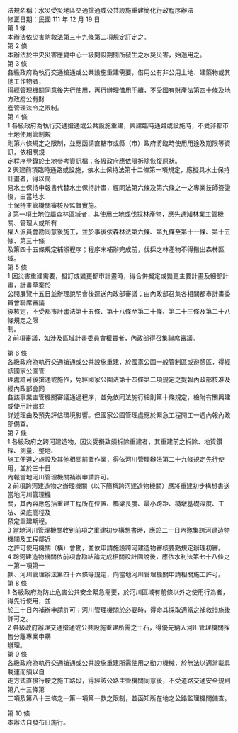 法規名稱：水災受災地區交通搶通或公共設施重建簡化行政程序辦法  
修正日期：民國 111 年 12 月 19 日  
第 1 條  
本辦法依災害防救法第三十九條第二項規定訂定之。  
第 2 條  
本辦法於中央災害應變中心一級開設期間所發生之水災災害，始適用之。  
第 3 條  
各級政府為執行交通搶通或公共設施重建需要，借用公有非公用土地、建築物或其他工作物者，  
得經管理機關同意後先行使用，再行辦理借用手續，不受國有財產法第四十條及地方政府公有財  
產管理法令之限制。  
第 4 條  
1 各級政府為執行交通搶通或公共設施重建，興建臨時通路或設施時，不受非都市土地使用管制規  
則第六條規定之限制，並應函請直轄市或縣（市）政府將臨時使用用途及期限等資訊，依相關規  
定程序登錄於土地參考資訊檔；各級政府應依限拆除恢復原狀。  
2 興建前項臨時通路或設施，依水土保持法第十二條第一項規定，應擬具水土保持計畫者，得以簡  
易水土保持申報書代替水土保持計畫，經同法第六條及第六條之一之專業技師簽證後，由當地水  
土保持主管機關審核及監督實施。  
3 第一項土地位屬森林區域者，其使用土地或伐採林產物，應先通知林業主管機關、管理人或所有  
權人派員會勘同意後施工，並於事後依森林法第六條、第九條至第十一條、第十五條、第三十條  
及第四十五條規定補辦程序；程序未補辦完成前，伐採之林產物不得搬出森林區域。  
第 5 條  
1 因災害重建需要，擬訂或變更都市計畫時，得合併擬定或變更主要計畫及細部計畫，計畫草案於  
公開展覽十五日並辦理說明會後逕送內政部審議；由內政部召集各相關都市計畫委員會聯席審議  
後核定，不受都市計畫法第十五條、第十八條至第二十條、第二十三條及第二十八條規定之限  
制。  
2 前項審議，如涉及區域計畫委員會權責者，內政部得召集聯席審議。  


第 6 條  
各級政府為執行交通搶通或公共設施重建，於國家公園一般管制區或遊憩區，得經該國家公園管  
理處許可後搶通或施作，免經國家公園法第十四條第二項規定之提報內政部核准及經內政部會同  
各該事業主管機關審議通過程序，並免依同法施行細則第十條規定，檢附有關興建或使用計畫並  
詳述理由及預先評估環境影響。但國家公園管理處應於緊急工程開工一週內報內政部備查。  
第 7 條  
1 各級政府之跨河建造物，因災受損致須拆除重建者，其重建前之拆除、地質鑽探、測量、整地、  
施工便道之施設及其他相關前置作業，得依河川管理辦法第二十九條規定先行使用，並於三十日  
內報當地河川管理機關補辦申請許可。  
2 前項跨河建造物之辦理機關（以下簡稱跨河建造物機關）應將重建初步構想書送當地河川管理機  
關，其內容應包括重建工程所在位置、橋梁長度、最小跨距、橋墩基礎深度、工法、梁底高程及  
預定重建期程。  
3 當地河川管理機關收到前項之重建初步構想書時，應於二十日內邀集跨河建造物機關及工程鄰近  
之許可使用機關（構）會勘，並依申請施設跨河建造物審核要點規定辦理初審。  
4 跨河建造物機關依前項會勘結論完成相關設計圖說後，應依水利法第七十八條之一第一項第一  
款、河川管理辦法第四十六條等規定，向當地河川管理機關申請相關施工許可。  
第 8 條  
1 各級政府為防止危害公共安全緊急需要，於河川區域有前條以外之使用行為者，得先行使用，並  
於三十日內補辦申請許可；河川管理機關於必要時，得命其採取適當之補救措施後許可之。  
2 各級政府辦理交通搶通或公共設施重建所需之土石，得優先納入河川管理機關採售分離專案申購  
辦理。  
第 9 條  
各級政府為執行交通搶通或公共設施重建所需使用之動力機械，於無法以適當載具載運而須以自  
走方式直接行駛之施工路段，得經該公路主管機關同意後，不受道路交通安全規則第八十三條第  
二項及第八十三條之一第一項第一款之限制，並函知所在地之公路監理機關備查。  


第 10 條  
本辦法自發布日施行。  


